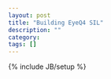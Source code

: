 ```yaml
---
layout: post
title: "Building EyeQ4 SIL"
description: ""
category: 
tags: []
---
```

{% include JB/setup %}
